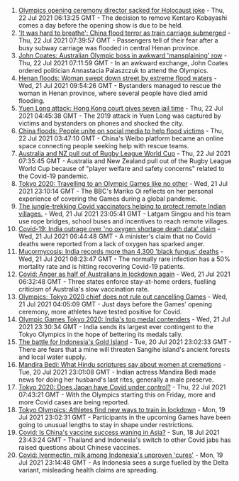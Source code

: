 1. [Olympics opening ceremony director sacked for Holocaust joke](https://www.bbc.co.uk/news/world-asia-57924885) - Thu, 22 Jul 2021 06:13:25 GMT - The decision to remove Kentaro Kobayashi comes a day before the opening show is due to be held.
2. ['It was hard to breathe': China flood terror as train carriage submerged](https://www.bbc.co.uk/news/world-asia-china-57920412) - Thu, 22 Jul 2021 07:39:57 GMT - Passengers tell of their fear after a busy subway carriage was flooded in central Henan province.
3. [John Coates: Australian Olympic boss in awkward 'mansplaining' row](https://www.bbc.co.uk/news/world-australia-57924986) - Thu, 22 Jul 2021 07:11:59 GMT - In an awkward exchange, John Coates ordered politician Annastacia Palaszczuk to attend the Olympics.
4. [Henan floods: Woman swept down street by extreme flood waters](https://www.bbc.co.uk/news/world-asia-57912150) - Wed, 21 Jul 2021 09:54:26 GMT - Bystanders managed to rescue the woman in Henan province, where several people have died amid flooding.
5. [Yuen Long attack: Hong Kong court gives seven jail time](https://www.bbc.co.uk/news/world-asia-china-57925055) - Thu, 22 Jul 2021 04:45:38 GMT - The 2019 attack in Yuen Long was captured by victims and bystanders on phones and shocked the city.
6. [China floods: People unite on social media to help flood victims](https://www.bbc.co.uk/news/world-asia-china-57924535) - Thu, 22 Jul 2021 03:47:10 GMT - China's Weibo platform became an online space connecting people seeking help with rescue teams.
7. [Australia and NZ pull out of Rugby League World Cup](https://www.bbc.co.uk/sport/rugby-league/57925720) - Thu, 22 Jul 2021 07:35:45 GMT - Australia and New Zealand pull out of the Rugby League World Cup because of "player welfare and safety concerns" related to the Covid-19 pandemic.
8. [Tokyo 2020: Travelling to an Olympic Games like no other](https://www.bbc.co.uk/news/world-asia-57913517) - Wed, 21 Jul 2021 23:10:14 GMT - The BBC's Mariko Oi reflects on her personal experience of covering the Games during a global pandemic.
9. [The jungle-trekking Covid vaccinators helping to protect remote Indian villages.](https://www.bbc.co.uk/news/world-asia-india-57917673) - Wed, 21 Jul 2021 23:05:41 GMT - Latgam Singpu and his team use rope bridges, school buses and incentives to reach remote villages.
10. [Covid-19: India outrage over 'no oxygen shortage death data' claim](https://www.bbc.co.uk/news/world-asia-india-57911638) - Wed, 21 Jul 2021 06:44:48 GMT - A minister's claim that no Covid deaths were reported from a lack of oxygen has sparked anger.
11. [Mucormycosis: India records more than 4,300 'black fungus' deaths](https://www.bbc.co.uk/news/world-asia-india-57897682) - Wed, 21 Jul 2021 08:23:47 GMT - The normally rare infection has a 50% mortality rate and is hitting recovering Covid-19 patients.
12. [Covid: Anger as half of Australians in lockdown again](https://www.bbc.co.uk/news/world-australia-57911032) - Wed, 21 Jul 2021 06:32:48 GMT - Three states enforce stay-at-home orders, fuelling criticism of Australia's slow vaccination rate.
13. [Olympics: Tokyo 2020 chief does not rule out cancelling Games](https://www.bbc.co.uk/news/world-asia-57911122) - Wed, 21 Jul 2021 04:05:09 GMT - Just days before the Games' opening ceremony, more athletes have tested positive for Covid.
14. [Olympic Games Tokyo 2020: India's top medal contenders](https://www.bbc.co.uk/news/world-asia-india-57913544) - Wed, 21 Jul 2021 23:30:34 GMT - India sends its largest ever contingent to the Tokyo Olympics in the hope of bettering its medals tally.
15. [The battle for Indonesia's Gold Island](https://www.bbc.co.uk/news/world-asia-57902815) - Tue, 20 Jul 2021 23:02:33 GMT - There are fears that a mine will threaten Sangihe island's ancient forests and local water supply.
16. [Mandira Bedi: What Hindu scriptures say about women at cremations](https://www.bbc.co.uk/news/world-asia-india-57894855) - Tue, 20 Jul 2021 23:01:08 GMT - Indian actress Mandira Bedi made news for doing her husband's last rites, generally a male preserve.
17. [Tokyo 2020: Does Japan have Covid under control?](https://www.bbc.co.uk/news/57556978) - Thu, 22 Jul 2021 07:43:21 GMT - With the Olympics starting this on Friday, more and more Covid cases are being reported.
18. [Tokyo Olympics: Athletes find new ways to train in lockdown](https://www.bbc.co.uk/news/world-asia-57887074) - Mon, 19 Jul 2021 23:02:31 GMT - Participants in the upcoming Games have been going to unusual lengths to stay in shape under restrictions.
19. [Covid: Is China's vaccine success waning in Asia?](https://www.bbc.co.uk/news/world-asia-57845644) - Sun, 18 Jul 2021 23:43:24 GMT - Thailand and Indonesia's switch to other Covid jabs has raised questions about Chinese vaccines.
20. [Covid: Ivermectin, milk among Indonesia's unproven 'cures'](https://www.bbc.co.uk/news/world-asia-pacific-57838033) - Mon, 19 Jul 2021 23:14:48 GMT - As Indonesia sees a surge fuelled by the Delta variant, misleading health claims are spreading.
